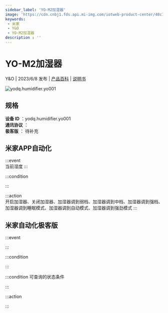```yaml
---
sidebar_label: 'YO-M2加湿器'
image: 'https://cdn.cnbj1.fds.api.mi-img.com/iotweb-product-center/48c1e504024c9000db1aa6497e6456c3_1677204126538.png?GalaxyAccessKeyId=AKVGLQWBOVIRQ3XLEW&Expires=9223372036854775807&Signature=484JfWXE0iU7GF7MaEXON7Rt3Zc='
keywords: 
 - 米家
 - Y&O
 - YO-M2加湿器
description : ''
---
```

# YO-M2加湿器

Y&O | 2023/6/8 发布 | [产品百科](https://home.mi.com/webapp/content/baike/product/index.html?model=yodq.humidifier.yo001/) | [说明书](https://home.mi.com/views/introduction.html?model=yodq.humidifier.yo001&region=cn)

![yodq.humidifier.yo001](https://cdn.cnbj1.fds.api.mi-img.com/iotweb-product-center/48c1e504024c9000db1aa6497e6456c3_1677204126538.png?GalaxyAccessKeyId=AKVGLQWBOVIRQ3XLEW&Expires=9223372036854775807&Signature=484JfWXE0iU7GF7MaEXON7Rt3Zc=)

## 规格  
> 
**设备 ID** ：yodq.humidifier.yo001  
**通讯协议** ：  
**极客版**  ： 待补充 


## 米家APP自动化  

:::event  
当前湿度
:::

:::condition  

:::

:::action   
开启加湿器、关闭加湿器、加湿器调到弱档、加湿器调到中档、加湿器调到强档、加湿器调到睡眠模式、加湿器调到自动模式、加湿器调到强劲模式
:::

## 米家自动化极客版  

:::event  

:::

:::condition  

:::

:::condition 可查询的状态条件  

:::

:::action  

:::

        
